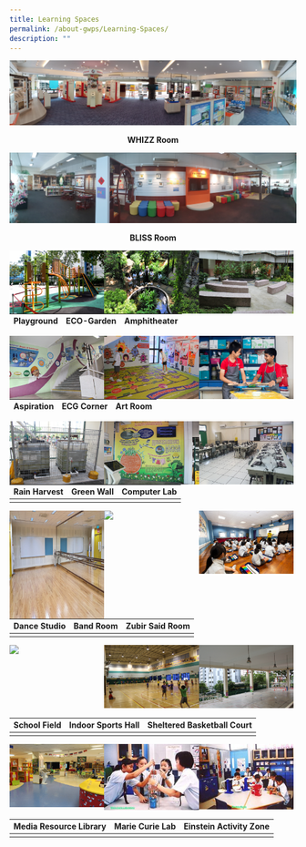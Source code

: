 ```yaml
---
title: Learning Spaces
permalink: /about-gwps/Learning-Spaces/
description: ""
---
```

![](/images/Learning%20Space/whizz%20rm-min.jpeg)
**<center>WHIZZ Room</center>**

![](/images/Learning%20Space/bliss%20rm-min.jpg)
**<center>BLISS Room</center>**

<img src="/images/Learning%20Space//Playground.jpeg" 
     style="width:33%;float:left"><img src="/images/Learning%20Space/Ecogarden.jpg" 
     style="width:33%;float:left"><img src="/images/Learning%20Space/AMPHITEATHER.jpg" 
     style="width:33%;float:left">
		 
| Playground | ECO-Garden | Amphitheater |
 | -------- | -------- | -------- |


<img src="/images/Learning%20Space/aspiration%20stair.jpeg" 
     style="width:33%;float:left"><img src="/images/Learning%20Space/ECG .jpeg" 
     style="width:33%;float:left"><img src="/images/Learning%20Space/art%20room.jpg" 
     style="width:33%;float:left">
		 
| Aspiration| ECG Corner | Art Room |
| -------- | -------- | -------- |


<img src="/images/Learning%20Space/RAIN.jpeg" 
     style="width:33%;float:left"><img src="/images/Learning%20Space/GREEN%20WALL.jpeg" 
     style="width:33%;float:left"><img src="/images/Learning%20Space/COM%20LAB.jpeg" 
     style="width:33%;float:left">
		 
| Rain Harvest | Green Wall | Computer Lab |
| -------- | -------- | -------- |
|||

<img src="/images/20200708_111101.jpeg" 
     style="width:33%;float:left;height:190px"><img src="/images/Band%20Rm.jpeg" 
     style="width:33%;float:left"><img src="/images/Music%20room%20selected.jpeg" 
     style="width:33%">
		 
| Dance Studio | Band Room | Zubir Said Room |
| -------- | -------- | -------- |
|||

<img src="/images/" 
     style="width:33%;float:left"><img src="/images/IMG_6530.jpeg" 
     style="width:33%;float:left"><img src="/images/IMG_6536.jpeg" 
     style="width:33%">
		 
| School Field |Indoor Sports Hall | Sheltered Basketball Court |
| -------- | -------- | -------- |
|||

<img src="/images/IMG_5094.jpeg" 
     style="width:33%;float:left"><img src="/images/280a76bb6_u8140.jpeg" 
     style="width:33%;float:left"><img src="/images/b9b8041fa_u4743.jpeg" 
     style="width:33%">
		 
| Media Resource Library |Marie Curie Lab | Einstein Activity Zone |
| -------- | -------- | -------- |
|||
